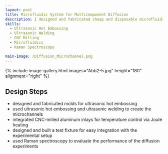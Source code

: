 ```yaml
---
layout: post
title: Microfluidic System for Multicomponent Diffusion
description: I designed and fabricated cheap and disposable microfluidic channels to simultaneously determine all diffusion coefficients in liquid mixtures containing two or more substances. 
skills: 
  - Ultrasonic Hot Embossing
  - Ultrasonic Welding
  - CNC Milling
  - Microfluidics
  - Raman Spectroscopy

main-image: /Diffusion_Microchannel.png
---
```


{% include image-gallery.html images="Abb2-5.jpg" height="180" alignment="right" %}

## Design Steps
- designed and fabricated molds for ultrasonic hot embossing
- used ultrasonic hot embossing and ultrasonic welding to create the microchannels
- integrated CNC-milled aluminum inlays for temperature control via Joule heating
- designed and built a test fixture for easy integration with the experimental setup
- used Raman spectroscopy to evaluate the performance of the diffusion experiments

